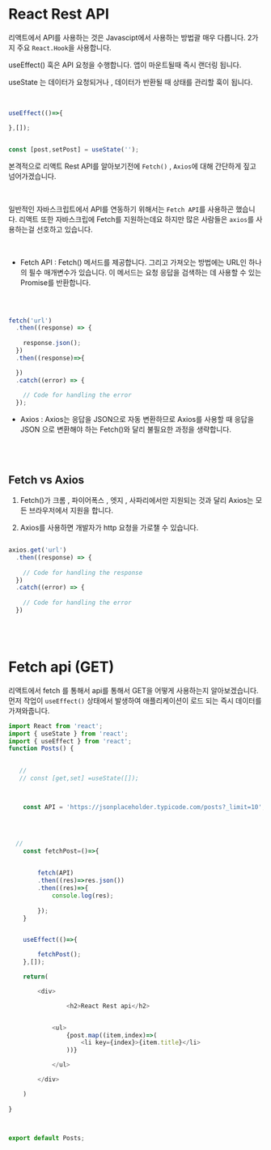 # React Rest API
리액트에서 API를 사용하는 것은 Javascipt에서 사용하는 방법괄 매우 다릅니다.
2가지 주요 `React.Hook`을 사용합니다.


useEffect() 훅은 API 요청을 수행합니다. 앱이 마운트될때 즉시 랜더링 됩니다.

useState 는 데이터가 요청되거나 , 데이터가 반환될 때 상태를 관리할 훅이 됩니다.

<br>

```js
useEffect(()=>{

},[]);
```

```js

const [post,setPost] = useState('');
```


본격적으로 리액트 Rest API를 알아보기전에 `Fetch()` , `Axios`에 대해 간단하게 짚고 넘어가겠습니다.

<br>

일반적인 자바스크립트에서 API를 연동하기 위해서는 `Fetch API`를 사용하곤 했습니다.
리액트 또한 자바스크립에 Fetch를 지원하는데요 하지만  많은 사람들은 `axios`를 사용하는걸 선호하고 있습니다.

<br>

- Fetch API : Fetch() 메서드를 제공합니다. 그리고 가져오는 방법에는 
URL인 하나의 필수 매개변수가 있습니다. 이 메서드는 요청 응답을 검색하는 데 사용할 수 있는 Promise를 반환합니다.

<br>

```js

fetch('url')
  .then((response) => {
 
    response.json();
  })
  .then((response)=>{

  })
  .catch((error) => {
 
    // Code for handling the error
  });
```


- Axios : Axios는 응답을  JSON으로 자동 변환하므로 Axios를 사용할 때 응답을 JSON 으로 변환해야 하는 Fetch()와 달리 불필요한 과정을 생략합니다.

<br>
<br>

## Fetch vs Axios

 1. Fetch()가 크롬 , 파이어폭스 , 엣지 , 사파리에서만 지원되는 것과 달리 Axios는 모든 브라우저에서 지원을 합니다.

 2. Axios를 사용하면 개발자가 http 요청을 가로챌 수 있습니다.



```js

axios.get('url')
  .then((response) => {
 
    // Code for handling the response
  })
  .catch((error) => {
 
    // Code for handling the error
  })
```

<br>
<br>

# Fetch api (GET) 

리액트에서 fetch 를 통해서 api를 통해서 GET을 어떻게 사용하는지 알아보겠습니다.
먼저 작업이 `useEffect()` 상태에서 발생하여 애플리케이션이 로드 되는 즉시 데이터를 가져와줍니다.


```js
import React from 'react';
import { useState } from 'react';
import { useEffect } from 'react';
function Posts() {
 

   // 
   // const [get,set] =useState([]);



    const API = 'https://jsonplaceholder.typicode.com/posts?_limit=10';
    



  // 
    const fetchPost=()=>{
        

        fetch(API)
        .then((res)=>res.json())
        .then((res)=>{
            console.log(res);
        
        });
    }


    useEffect(()=>{

        fetchPost();
    },[]);

    return(

        <div>

                <h2>React Rest api</h2>


            <ul>
                {post.map((item,index)=>(
                    <li key={index}>{item.title}</li>
                ))}

            </ul>

        </div>

    )
    
}



export default Posts;
```